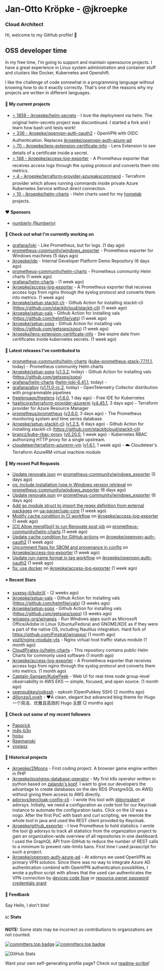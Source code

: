 # Jan-Otto Kröpke - @jkroepke
### Cloud Architect 

Hi, welcome to my GitHub profile! 👋

## OSS developer time
In my free time, I'm going to support and maintain opensource projects. I have a great experience in Linux system administration and container stuff and clusters like Docker, Kubernetes and Openshift.

I like the challenge of code somewhat in a programming language without knowing how to do it exactly correctly. That's one of the reasons why my projects are written in different languages.

#### 🌱 My current projects
- [⭐️ 1859 - jkroepke/helm-secrets](https://github.com/jkroepke/helm-secrets) - I love the deployment via helm. The original helm-secrets project was discontinued. I started a fork and I learn how bash unit tests work!
- [⭐️ 336 - jkroepke/openvpn-auth-oauth2](https://github.com/jkroepke/openvpn-auth-oauth2) - OpenVPN with OIDC Authentication. Replaces  [jkroepke/openvpn-auth-azure-ad](https://github.com/jkroepke/openvpn-auth-azure-ad) 
- [⭐️ 70 - jkroepke/lens-extension-certificate-info](https://github.com/jkroepke/lens-extension-certificate-info) - Lens Extension to see details of a certificate inside a secret.
- [⭐️ 148 - jkroepke/access-log-exporter](https://github.com/jkroepke/access-log-exporter) - A Prometheus exporter that receives access logs through the syslog protocol and converts them into metrics.
- [⭐️ 4 - jkroepke/terraform-provider-azureakscommand](https://github.com/jkroepke/terraform-provider-azureakscommand) - Terraform provider which allows running commands inside private Azure Kubernetes Service without direct connection.
- [⭐️ 10 - jkroepke/helm-charts](https://github.com/jkroepke/helm-charts) - Helm charts used for my [homelab](https://github.com/jkroepke/homelab) projects.

#### ❤️ Sponsors

- [numberly (Numberly)](https://github.com/numberly)


#### 👷 Check out what I'm currently working on

- [grafana/loki](https://github.com/grafana/loki) - Like Prometheus, but for logs. (1 day ago)
- [prometheus-community/windows_exporter](https://github.com/prometheus-community/windows_exporter) - Prometheus exporter for Windows machines (5 days ago)
- [jkroepke/idp](https://github.com/jkroepke/idp) - Internal Developer Platform Demo Repository (6 days ago)
- [prometheus-community/helm-charts](https://github.com/prometheus-community/helm-charts) - Prometheus community Helm charts (1 week ago)
- [grafana/helm-charts](https://github.com/grafana/helm-charts) -  (1 week ago)
- [jkroepke/access-log-exporter](https://github.com/jkroepke/access-log-exporter) - A Prometheus exporter that receives access logs from nginx through the syslog protocol and converts them into metrics. (1 week ago)
- [jkroepke/setup-stackit-cli](https://github.com/jkroepke/setup-stackit-cli) - Github Action for installing stackit-cli (https://github.com/stackitcloud/stackit-cli) (1 week ago)
- [jkroepke/setup-vals](https://github.com/jkroepke/setup-vals) - Github Action for installing vals (https://github.com/helmfile/vals) (1 week ago)
- [jkroepke/setup-sops](https://github.com/jkroepke/setup-sops) - Github Action for installing vals (https://github.com/getsops/sops) (1 week ago)
- [jkroepke/lens-extension-certificate-info](https://github.com/jkroepke/lens-extension-certificate-info) - See expire date from certificates inside kubernetes secrets. (1 week ago)

#### 🔭 Latest releases I've contributed to

- [prometheus-community/helm-charts](https://github.com/prometheus-community/helm-charts) ([kube-prometheus-stack-77.11.1](https://github.com/prometheus-community/helm-charts/releases/tag/kube-prometheus-stack-77.11.1), today) - Prometheus community Helm charts
- [jkroepke/setup-sops](https://github.com/jkroepke/setup-sops) ([v1.3.2](https://github.com/jkroepke/setup-sops/releases/tag/v1.3.2), today) - Github Action for installing vals (https://github.com/getsops/sops)
- [grafana/helm-charts](https://github.com/grafana/helm-charts) ([helm-loki-6.41.1](https://github.com/grafana/helm-charts/releases/tag/helm-loki-6.41.1), today) - 
- [grafana/alloy](https://github.com/grafana/alloy) ([v1.11.0-rc.2](https://github.com/grafana/alloy/releases/tag/v1.11.0-rc.2), today) - OpenTelemetry Collector distribution with programmable pipelines
- [freelensapp/freelens](https://github.com/freelensapp/freelens) ([v1.6.0](https://github.com/freelensapp/freelens/releases/tag/v1.6.0), 1 day ago) - Free IDE for Kubernetes
- [hashicorp/terraform-provider-azurerm](https://github.com/hashicorp/terraform-provider-azurerm) ([v4.45.1](https://github.com/hashicorp/terraform-provider-azurerm/releases/tag/v4.45.1), 3 days ago) - Terraform provider for Azure Resource Manager
- [prometheus/prometheus](https://github.com/prometheus/prometheus) ([v3.6.0](https://github.com/prometheus/prometheus/releases/tag/v3.6.0), 3 days ago) - The Prometheus monitoring system and time series database.
- [jkroepke/setup-stackit-cli](https://github.com/jkroepke/setup-stackit-cli) ([v1.2.5](https://github.com/jkroepke/setup-stackit-cli/releases/tag/v1.2.5), 6 days ago) - Github Action for installing stackit-cli (https://github.com/stackitcloud/stackit-cli)
- [brancz/kube-rbac-proxy](https://github.com/brancz/kube-rbac-proxy) ([v0.20.0](https://github.com/brancz/kube-rbac-proxy/releases/tag/v0.20.0), 1 week ago) - Kubernetes RBAC authorizing HTTP proxy for a single upstream.
- [cloudeteer/terraform-azurerm-vm](https://github.com/cloudeteer/terraform-azurerm-vm) ([v1.6.1](https://github.com/cloudeteer/terraform-azurerm-vm/releases/tag/v1.6.1), 1 week ago) - ☁️ Cloudeteer's Terraform AzureRM virtual machine module

#### 🔨 My recent Pull Requests

- [Update renovate.json](https://github.com/prometheus-community/windows_exporter/pull/2219) on [prometheus-community/windows_exporter](https://github.com/prometheus-community/windows_exporter) (5 days ago)
- [os: include installation type in Windows version retrieval](https://github.com/prometheus-community/windows_exporter/pull/2217) on [prometheus-community/windows_exporter](https://github.com/prometheus-community/windows_exporter) (6 days ago)
- [Update renovate.json](https://github.com/prometheus-community/windows_exporter/pull/2213) on [prometheus-community/windows_exporter](https://github.com/prometheus-community/windows_exporter) (6 days ago)
- [Add go module struct to import the regex definition from external packages](https://github.com/ua-parser/uap-core/pull/640) on [ua-parser/uap-core](https://github.com/ua-parser/uap-core) (1 week ago)
- [Modify cache condition in CI workflow](https://github.com/jkroepke/access-log-exporter/pull/55) on [jkroepke/access-log-exporter](https://github.com/jkroepke/access-log-exporter) (1 week ago)
- [[CI] Allow mend[bot] to run Renovate post job](https://github.com/prometheus-community/helm-charts/pull/6140) on [prometheus-community/helm-charts](https://github.com/prometheus-community/helm-charts) (1 week ago)
- [Update cache condition for GitHub actions](https://github.com/jkroepke/openvpn-auth-oauth2/pull/614) on [jkroepke/openvpn-auth-oauth2](https://github.com/jkroepke/openvpn-auth-oauth2) (1 week ago)
- [Uncomment flags for SBOM and provenance in config](https://github.com/jkroepke/access-log-exporter/pull/50) on [jkroepke/access-log-exporter](https://github.com/jkroepke/access-log-exporter) (1 week ago)
- [Update run-name format in tag workflow](https://github.com/jkroepke/openvpn-auth-oauth2/pull/613) on [jkroepke/openvpn-auth-oauth2](https://github.com/jkroepke/openvpn-auth-oauth2) (1 week ago)
- [fix: use docker](https://github.com/jkroepke/access-log-exporter/pull/49) on [jkroepke/access-log-exporter](https://github.com/jkroepke/access-log-exporter) (1 week ago)

#### ⭐ Recent Stars

- [suxess-it/kubriX](https://github.com/suxess-it/kubriX) -  (2 weeks ago)
- [jkroepke/setup-vals](https://github.com/jkroepke/setup-vals) - Github Action for installing vals (https://github.com/helmfile/vals) (3 weeks ago)
- [jkroepke/setup-sops](https://github.com/jkroepke/setup-sops) - Github Action for installing vals (https://github.com/getsops/sops) (3 weeks ago)
- [winapps-org/winapps](https://github.com/winapps-org/winapps) -  Run Windows apps such as Microsoft Office/Adobe in Linux (Ubuntu/Fedora) and GNOME/KDE as if they were a part of the native OS, including Nautilus integration. Hard fork of https://github.com/Fmstrat/winapps/ (1 month ago)
- [vozlt/nginx-module-vts](https://github.com/vozlt/nginx-module-vts) - Nginx virtual host traffic status module (1 month ago)
- [CloudPirates-io/helm-charts](https://github.com/CloudPirates-io/helm-charts) - This repository contains public Helm Charts for commonly used software (1 month ago)
- [jkroepke/access-log-exporter](https://github.com/jkroepke/access-log-exporter) - A Prometheus exporter that receives access logs from nginx through the syslog protocol and converts them into metrics. (1 month ago)
- [Captain-Sangam/KubePeek](https://github.com/Captain-Sangam/KubePeek) - Web UI for real-time node group-level observability in AWS EKS — simple, focused, and open source. (1 month ago)
- [openpubkey/opkssh](https://github.com/openpubkey/opkssh) - opkssh (OpenPubkey SSH) (2 months ago)
- [dillonzq/LoveIt](https://github.com/dillonzq/LoveIt) - ❤️A clean, elegant but advanced blog theme for Hugo 一个简洁、优雅且高效的 Hugo 主题 (2 months ago)

#### 👯 Check out some of my recent followers

- [Papprick](https://github.com/Papprick)
- [m4s-b3n](https://github.com/m4s-b3n)
- [hoisu](https://github.com/hoisu)
- [Rawmanski](https://github.com/Rawmanski)
- [yosiasz](https://github.com/yosiasz)

#### 📜 Historical projects
- [jkroepke/2Moons](https://github.com/jkroepke/2Moons) - First coding project. A browser game engine written in PHP
- [jkroepke/postgres-database-operator](https://github.com/jkroepke/postgres-database-operator) - My first k8s operator written in python based on [zalando's kopf](https://github.com/zalando-incubator/kopf). I want to give our developers the advantage to create databases on the dev RDS (PostgreSQL on AWS) without giving them access to AWS directly.
- [adorsys/keycloak-config-cli](https://github.com/adorsys/keycloak-config-cli) - I wrote this tool with [@borisskert](https://github.com/borisskert) at adorsys. Initially, we need a configuration as code tool for our Keycloak instance to automate the configuration tasks. Click on the UI was a nogo. After the first PoC with bash and curl scripting, we rewrote the whole tool in java and used the REST client provided by Keycloak.
- [jkroepke/github_exporter](https://github.com/jkroepke/github_exporter) - I love Prometheus to hold statistics. I wrote the tool @ adorsys to track all statistics from the organization project to gain an organization-wide overview of all repositories in one dashboard. I used the GraphQL API from GitHub to reduce the number of REST calls to a minimum to prevent rate-limits bans. First time I used javascript for such a project.
- [jkroepke/openvpn-auth-azure-ad](https://github.com/jkroepke/openvpn-auth-azure-ad) - At adorsys we used OpenVPN as primary VPN solution. Since there was no way to integrate Azure AD authentication combind with OpenVPN authentication possiblities, I wrote a python script with allows that the used can authenticates the VPN connection by [devices code flow](https://docs.microsoft.com/en-us/azure/active-directory/develop/v2-oauth2-device-code) or [resource owner password credentials grant](https://docs.microsoft.com/en-us/azure/active-directory/develop/v2-oauth-ropc)

#### 💬 Feedback

Say Hello, I don't bite!

#### 📈 Stats

**NOTE:** Some stats may be incorrect as contributions to organizations
are not counted.

[![committers.top badge](https://user-badge.committers.top/germany/jkroepke.svg)](https://user-badge.committers.top/germany/jkroepke)
[![committers.top badge](https://user-badge.committers.top/germany_public/jkroepke.svg)](https://user-badge.committers.top/germany_public/jkroepke)

![GitHub Stats](https://github-readme-stats.vercel.app/api?username=jkroepke&count_private=false&theme=tokyonight&show_icons=true)

Want your own self-generating profile page? Check out [readme-scribe](https://github.com/muesli/readme-scribe)!
